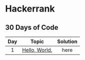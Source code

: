 # Hackerrank

## 30 Days of Code
Day | Topic | Solution
:---: | :---: | :---:
1   | [Hello, World.](https://www.hackerrank.com/challenges/30-hello-world/problem) | here
